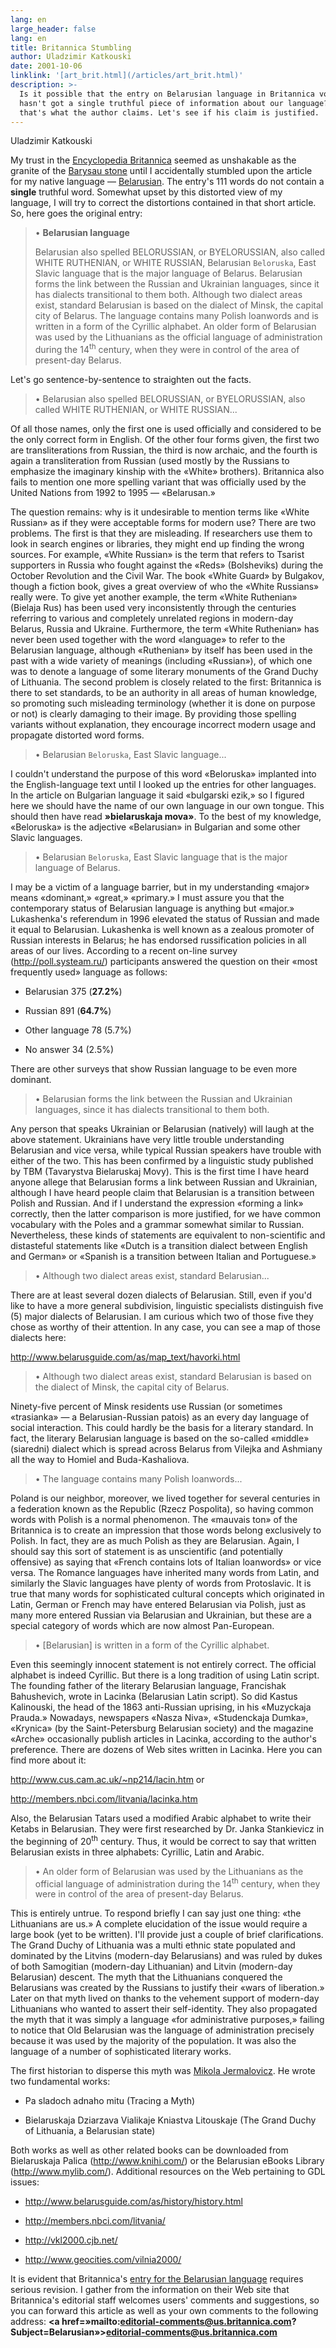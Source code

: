 ```yaml
---
lang: en
large_header: false
lang: en
title: Britannica Stumbling
author: Uladzimir Katkouski
date: 2001-10-06
linklink: '[art_brit.html](/articles/art_brit.html)'
description: >-
  Is it possible that the entry on Belarusian language in Britannica volume
  hasn't got a single truthful piece of information about our language? Well,
  that's what the author claims. Let's see if his claim is justified.
---
```



Uladzimir Katkouski

My trust in the <a href=»http://www.britannica.com/»>Encyclopedia Britannica</a> seemed as unshakable as the granite of the <a href=»http://www.belarusguide.com/history1/Stones_intro.html»>Barysau stone</a> until I accidentally stumbled upon the article for my native language — <a href=»http://www.britannica.com/bcom/eb/article/2/0,5716,15512+1+15316,00.html»>Belarusian</a>. The entry's 111 words do not contain a <strong>single</strong> truthful word. Somewhat upset by this distorted view of my language, I will try to correct the distortions contained in that short article. So, here goes the original entry:

<blockquote>
• <strong>Belarusian language</strong>

Belarusian also spelled BELORUSSIAN, or BYELORUSSIAN, also called WHITE RUTHENIAN, or WHITE RUSSIAN, Belarusian <code>Beloruska</code>, East Slavic language that is the major language of Belarus. Belarusian forms the link between the Russian and Ukrainian languages, since it has dialects transitional to them both. Although two dialect areas exist, standard Belarusian is based on the dialect of Minsk, the capital city of Belarus. The language contains many Polish loanwords and is written in a form of the Cyrillic alphabet. An older form of Belarusian was used by the Lithuanians as the official language of administration during the 14<sup>th</sup> century, when they were in control of the area of present-day Belarus.
</blockquote>

Let's go sentence-by-sentence to straighten out the facts.

<blockquote>
• Belarusian also spelled BELORUSSIAN, or BYELORUSSIAN, also called WHITE RUTHENIAN, or WHITE RUSSIAN...
</blockquote>

Of all those names, only the first one is used officially and considered to be the only correct form in English. Of the other four forms given, the first two are transliterations from Russian, the third is now archaic, and the fourth is again a transliteration from Russian (used mostly by the Russians to emphasize the imaginary kinship with the «White» brothers). Britannica also fails to mention one more spelling variant that was officially used by the United Nations from 1992 to 1995 — «Belarusan.»

The question remains: why is it undesirable to mention terms like «White Russian» as if they were acceptable forms for modern use? There are two problems. The first is that they are misleading. If researchers use them to look in search engines or libraries, they might end up finding the wrong sources. For example, «White Russian» is the term that refers to Tsarist supporters in Russia who fought against the «Reds» (Bolsheviks) during the October Revolution and the Civil War. The book «White Guard» by Bulgakov, though a fiction book, gives a great overview of who the «White Russians» really were. To give yet another example, the term «White Ruthenian» (Bielaja Rus) has been used very inconsistently through the centuries referring to various and completely unrelated regions in modern-day Belarus, Russia and Ukraine. Furthermore, the term «White Ruthenian» has never been used together with the word «language» to refer to the Belarusian language, although «Ruthenian» by itself has been used in the past with a wide variety of meanings (including «Russian»), of which one was to denote a language of some literary monuments of the Grand Duchy of Lithuania. The second problem is closely related to the first: Britannica is there to set standards, to be an authority in all areas of human knowledge, so promoting such misleading terminology (whether it is done on purpose or not) is clearly damaging to their image. By providing those spelling variants without explanation, they encourage incorrect modern usage and propagate distorted word forms.

<blockquote>
• Belarusian <code>Beloruska</code>, East Slavic language...
</blockquote>

I couldn't understand the purpose of this word «Beloruska» implanted into the English-language text until I looked up the entries for other languages. In the article on Bulgarian language it said «bulgarski ezik,» so I figured here we should have the name of our own language in our own tongue. This should then have read <strong>»bielaruskaja mova»</strong>. To the best of my knowledge, «Beloruska» is the adjective «Belarusian» in Bulgarian and some other Slavic languages.

<blockquote>
• Belarusian <code>Beloruska</code>, East Slavic language that is the major language of Belarus.
</blockquote>

I may be a victim of a language barrier, but in my understanding «major» means «dominant,» «great,» «primary.» I must assure you that the contemporary status of Belarusian language is anything but «major.» Lukashenka's referendum in 1996 elevated the status of Russian and made it equal to Belarusian. Lukashenka is well known as a zealous promoter of Russian interests in Belarus; he has endorsed russification policies in all areas of our lives. According to a recent on-line survey (<a href=»http://poll.systeam.ru/»>http://poll.systeam.ru/</a>) participants answered the question on their «most frequently used» language as follows:

- Belarusian 375 (<strong>27.2%</strong>)

- Russian 891 (<strong>64.7%</strong>)

- Other language 78 (5.7%)

- No answer 34 (2.5%)

There are other surveys that show Russian language to be even more dominant.

<blockquote>
• Belarusian forms the link between the Russian and Ukrainian languages, since it has dialects transitional to them both.
</blockquote>

Any person that speaks Ukrainian or Belarusian (natively) will laugh at the above statement. Ukrainians have very little trouble understanding Belarusian and vice versa, while typical Russian speakers have trouble with either of the two. This has been confirmed by a linguistic study published by TBM (Tavarystva Bielaruskaj Movy). This is the first time I have heard anyone allege that Belarusian forms a link between Russian and Ukrainian, although I have heard people claim that Belarusian is a transition between Polish and Russian. And if I understand the expression «forming a link» correctly, then the latter comparison is more justified, for we have common vocabulary with the Poles and a grammar somewhat similar to Russian. Nevertheless, these kinds of statements are equivalent to non-scientific and distasteful statements like «Dutch is a transition dialect between English and German» or «Spanish is a transition between Italian and Portuguese.»

<blockquote>
• Although two dialect areas exist, standard Belarusian...
</blockquote>

There are at least several dozen dialects of Belarusian. Still, even if you'd like to have a more general subdivision, linguistic specialists distinguish five (5) major dialects of Belarusian. I am curious which two of those five they chose as worthy of their attention. In any case, you can see a map of those dialects here:

<a href=»http://www.belarusguide.com/as/map_text/havorki.html»>http://www.belarusguide.com/as/map_text/havorki.html</a>

<blockquote>
• Although two dialect areas exist, standard Belarusian is based on the dialect of Minsk, the capital city of Belarus.
</blockquote>

Ninety-five percent of Minsk residents use Russian (or sometimes «trasianka» — a Belarusian-Russian patois) as an every day language of social interaction. This could hardly be the basis for a literary standard. In fact, the literary Belarusian language is based on the so-called «middle» (siaredni) dialect which is spread across Belarus from Vilejka and Ashmiany all the way to Homiel and Buda-Kashaliova.

<blockquote>
• The language contains many Polish loanwords...
</blockquote>

Poland is our neighbor, moreover, we lived together for several centuries in a federation known as the Republic (Rzecz Pospolita), so having common words with Polish is a normal phenomenon. The «mauvais ton» of the Britannica is to create an impression that those words belong exclusively to Polish. In fact, they are as much Polish as they are Belarusian. Again, I should say this sort of statement is as unscientific (and potentially offensive) as saying that «French contains lots of Italian loanwords» or vice versa. The Romance languages have inherited many words from Latin, and similarly the Slavic languages have plenty of words from Protoslavic. It is true that many words for sophisticated cultural concepts which originated in Latin, German or French may have entered Belarusian via Polish, just as many more entered Russian via Belarusian and Ukrainian, but these are a special category of words which are now almost Pan-European.

<blockquote>
• [Belarusian] is written in a form of the Cyrillic alphabet.
</blockquote>

Even this seemingly innocent statement is not entirely correct. The official alphabet is indeed Cyrillic. But there is a long tradition of using Latin script. The founding father of the literary Belarusian language, Francishak Bahushevich, wrote in Lacinka (Belarusian Latin script). So did Kastus Kalinouski, the head of the 1863 anti-Russian uprising, in his «Muzyckaja Prauda.» Nowadays, newspapers «Nasza Niva», «Studenckaja Dumka», «Krynica» (by the Saint-Petersburg Belarusian society) and the magazine «Arche» occasionally publish articles in Lacinka, according to the author's preference. There are dozens of Web sites written in Lacinka. Here you can find more about it:

<a href=»http://www.cus.cam.ac.uk/~np214/lacin.htm»>http://www.cus.cam.ac.uk/~np214/lacin.htm</a> or

<a href=»http://members.nbci.com/litvania/lacinka.htm»>http://members.nbci.com/litvania/lacinka.htm</a>

Also, the Belarusian Tatars used a modified Arabic alphabet to write their Ketabs in Belarusian. They were first researched by Dr. Janka Stankievicz in the beginning of 20<sup>th</sup> century. Thus, it would be correct to say that written Belarusian exists in three alphabets: Cyrillic, Latin and Arabic.

<blockquote>
• An older form of Belarusian was used by the Lithuanians as the official language of administration during the 14<sup>th</sup> century, when they were in control of the area of present-day Belarus.
</blockquote>

This is entirely untrue. To respond briefly I can say just one thing: «the Lithuanians are us.» A complete elucidation of the issue would require a large book (yet to be written). I'll provide just a couple of brief clarifications. The Grand Duchy of Lithuania was a multi ethnic state populated and dominated by the Litvins (modern-day Belarusians) and was ruled by dukes of both Samogitian (modern-day Lithuanian) and Litvin (modern-day Belarusian) descent. The myth that the Lithuanians conquered the Belarusians was created by the Russians to justify their «wars of liberation.» Later on that myth lived on thanks to the vehement support of modern-day Lithuanians who wanted to assert their self-identity. They also propagated the myth that it was simply a language «for administrative purposes,» failing to notice that Old Belarusian was the language of administration precisely because it was used by the majority of the population. It was also the language of a number of sophisticated literary works.

The first historian to disperse this myth was <a href=»http://jermal.8m.com/»>Mikola Jermalovicz</a>. He wrote two fundamental works:

- Pa sladoch adnaho mitu (Tracing a Myth)

- Bielaruskaja Dziarzava Vialikaje Kniastva Litouskaje (The Grand Duchy of Lithuania, a Belarusian state)

Both works as well as other related books can be downloaded from Bielaruskaja Palica (<a href=»http://www.knihi.com/»>http://www.knihi.com/</a>) or the Belarusian eBooks Library (<a href=»http://www.mylib.com/»>http://www.mylib.com/</a>). Additional resources on the Web pertaining to GDL issues:

- <a href=»http://www.belarusguide.com/as/history/history.html»>http://www.belarusguide.com/as/history/history.html</a>

- <a href=»http://members.nbci.com/litvania/»>http://members.nbci.com/litvania/</a>

- <a href=»http://vkl2000.cjb.net/»>http://vkl2000.cjb.net/</a>

- <a href=»http://www.geocities.com/vilnia2000/»>http://www.geocities.com/vilnia2000/</a>

It is evident that Britannica's <a href=»http://www.britannica.com/bcom/eb/article/2/0,5716,15512+1+15316,00.html»>entry for the Belarusian language</a> requires serious revision. I gather from the information on their Web site that Britannica's editorial staff welcomes users' comments and suggestions, so you can forward this article as well as your own comments to the following address: <strong><a href=»mailto:editorial-comments@us.britannica.com?Subject=Belarusian»>editorial-comments@us.britannica.com</a></strong>

